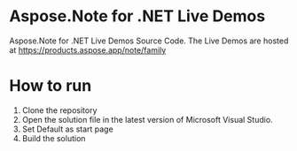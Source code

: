 # Aspose.Note for .NET Live Demos

Aspose.Note for .NET Live Demos Source Code.
The Live Demos are hosted at https://products.aspose.app/note/family
 
# How to run
 
 1. Clone the repository
 2. Open the solution file in the latest version of Microsoft Visual Studio.
 3. Set Default as start page
 4. Build the solution
